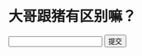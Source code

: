 <!DOCTYPE html>
<html lang="en">
<head>
    <meta charset="UTF-8">
    <title>只属于我大哥的网页</title>
</head>
<body>
<h1>大哥跟猪有区别嘛？</h1>
<input id="rs" type="text"/>
<input type="button" value="提交" onclick="dage()">
</body>
</html>
<script>
    function dage(){
        var result =document.getElementById("rs");

        switch (result.value){
            case "没有":
                alert("小弟晓得!")
                break;
            case "有":
                alert("因为大哥是只属于小弟的猪!")
                break;
        }
    }
</script>
